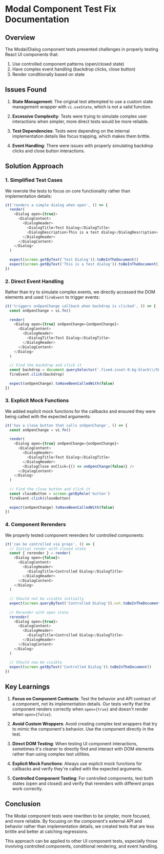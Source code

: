 # Modal Component Test Fix Documentation

## Overview

The Modal/Dialog component tests presented challenges in properly testing React UI components that:

1. Use controlled component patterns (open/closed state)
2. Have complex event handling (backdrop clicks, close button)
3. Render conditionally based on state

## Issues Found

1. **State Management**: The original test attempted to use a custom state management wrapper with `vi.useState`, which is not a valid function.

2. **Excessive Complexity**: Tests were trying to simulate complex user interactions when simpler, more direct tests would be more reliable.

3. **Test Dependencies**: Tests were depending on the internal implementation details like focus trapping, which makes them brittle.

4. **Event Handling**: There were issues with properly simulating backdrop clicks and close button interactions.

## Solution Approach

### 1. Simplified Test Cases

We rewrote the tests to focus on core functionality rather than implementation details:

```javascript
it('renders a simple dialog when open', () => {
  render(
    <Dialog open={true}>
      <DialogContent>
        <DialogHeader>
          <DialogTitle>Test Dialog</DialogTitle>
          <DialogDescription>This is a test dialog</DialogDescription>
        </DialogHeader>
      </DialogContent>
    </Dialog>
  )
  
  expect(screen.getByText('Test Dialog')).toBeInTheDocument()
  expect(screen.getByText('This is a test dialog')).toBeInTheDocument()
})
```

### 2. Direct Event Handling

Rather than try to simulate complex events, we directly accessed the DOM elements and used `fireEvent` to trigger events:

```javascript
it('triggers onOpenChange callback when backdrop is clicked', () => {
  const onOpenChange = vi.fn()
  
  render(
    <Dialog open={true} onOpenChange={onOpenChange}>
      <DialogContent>
        <DialogHeader>
          <DialogTitle>Test Dialog</DialogTitle>
        </DialogHeader>
      </DialogContent>
    </Dialog>
  )
  
  // Find the backdrop and click it
  const backdrop = document.querySelector('.fixed.inset-0.bg-black\\/50')
  fireEvent.click(backdrop)
  
  expect(onOpenChange).toHaveBeenCalledWith(false)
})
```

### 3. Explicit Mock Functions

We added explicit mock functions for the callbacks and ensured they were being called with the expected arguments:

```javascript
it('has a close button that calls onOpenChange', () => {
  const onOpenChange = vi.fn()
  
  render(
    <Dialog open={true} onOpenChange={onOpenChange}>
      <DialogContent>
        <DialogHeader>
          <DialogTitle>Test Dialog</DialogTitle>
        </DialogHeader>
        <DialogClose onClick={() => onOpenChange(false)} />
      </DialogContent>
    </Dialog>
  )
  
  // Find the close button and click it
  const closeButton = screen.getByRole('button')
  fireEvent.click(closeButton)
  
  expect(onOpenChange).toHaveBeenCalledWith(false)
})
```

### 4. Component Rerenders

We properly tested component rerenders for controlled components:

```javascript
it('can be controlled via props', () => {
  // Initial render with closed state
  const { rerender } = render(
    <Dialog open={false}>
      <DialogContent>
        <DialogHeader>
          <DialogTitle>Controlled Dialog</DialogTitle>
        </DialogHeader>
      </DialogContent>
    </Dialog>
  )
  
  // Should not be visible initially
  expect(screen.queryByText('Controlled Dialog')).not.toBeInTheDocument()
  
  // Rerender with open state
  rerender(
    <Dialog open={true}>
      <DialogContent>
        <DialogHeader>
          <DialogTitle>Controlled Dialog</DialogTitle>
        </DialogHeader>
      </DialogContent>
    </Dialog>
  )
  
  // Should now be visible
  expect(screen.getByText('Controlled Dialog')).toBeInTheDocument()
})
```

## Key Learnings

1. **Focus on Component Contracts**: Test the behavior and API contract of a component, not its implementation details. Our tests verify that the component renders correctly when `open={true}` and doesn't render when `open={false}`.

2. **Avoid Custom Wrappers**: Avoid creating complex test wrappers that try to mimic the component's behavior. Use the component directly in the test.

3. **Direct DOM Testing**: When testing UI component interactions, sometimes it's cleaner to directly find and interact with DOM elements rather than using complex test utilities.

4. **Explicit Mock Functions**: Always use explicit mock functions for callbacks and verify they're called with the expected arguments.

5. **Controlled Component Testing**: For controlled components, test both states (open and closed) and verify that rerenders with different props work correctly.

## Conclusion

The Modal component tests were rewritten to be simpler, more focused, and more reliable. By focusing on the component's external API and behavior rather than implementation details, we created tests that are less brittle and better at catching regressions.

This approach can be applied to other UI component tests, especially those involving controlled components, conditional rendering, and event handling.